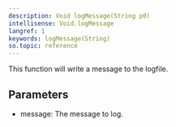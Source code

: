 ```yaml
---
description: Void logMessage(String p0)
intellisense: Void.logMessage
langref: 1
keywords: logMessage(String)
so.topic: reference
---
```



This function will write a message to the logfile.




## Parameters


 - message: The message to log.


